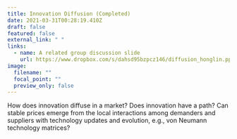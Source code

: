 ```yaml
---
title: Innovation Diffusion (Completed)
date: 2021-03-31T00:28:19.410Z
draft: false
featured: false
external_link: " "
links:
  - name: A related group discussion slide
    url: https://www.dropbox.com/s/dahsd95bzpcz146/diffusion_honglin.pptx?dl=0
image:
  filename: ""
  focal_point: ""
  preview_only: false
---
```

How does innovation diffuse in a market? Does innovation have a path? Can stable prices emerge from the local interactions among demanders and suppliers with technology updates and evolution, e.g., von Neumann technology matrices?